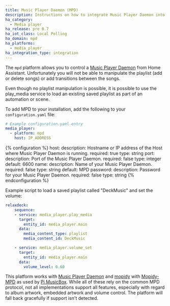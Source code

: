```yaml
---
title: Music Player Daemon (MPD)
description: Instructions on how to integrate Music Player Daemon into Home Assistant.
ha_category:
  - Media player
ha_release: pre 0.7
ha_iot_class: Local Polling
ha_domain: mpd
ha_platforms:
  - media_player
ha_integration_type: integration
---
```


The `mpd` platform allows you to control a [Music Player Daemon](https://www.musicpd.org/) from Home Assistant. Unfortunately you will not be able to manipulate the playlist (add or delete songs) or add transitions between the songs.

Even though no playlist manipulation is possible, it is possible to use the play_media service to load an existing saved playlist as part of an automation or scene.

To add MPD to your installation, add the following to your `configuration.yaml` file:

```yaml
# Example configuration.yaml entry
media_player:
  - platform: mpd
    host: IP_ADDRESS
```

{% configuration %}
host:
  description: Hostname or IP address of the Host where Music Player Daemon is running.
  required: true
  type: string
port:
  description: Port of the Music Player Daemon.
  required: false
  type: integer
  default: 6600
name:
  description: Name of your Music Player Daemon.
  required: false
  type: string
  default: MPD
password:
  description: Password for your Music Player Daemon.
  required: false
  type: string
{% endconfiguration %}

Example script to load a saved playlist called "DeckMusic" and set the volume:

```yaml
relaxdeck:
    sequence:
    - service: media_player.play_media
      target:
        entity_id: media_player.main
      data:
        media_content_type: playlist
        media_content_id: DeckMusic

    - service: media_player.volume_set
      target:
        entity_id: media_player.main
      data:
        volume_level: 0.60
```

This platform works with [Music Player Daemon](https://www.musicpd.org/) and [mopidy](https://www.mopidy.com/) with [Mopidy-MPD](https://mopidy.com/ext/mpd/) as used by [Pi MusicBox](https://www.pimusicbox.com/). While all of these rely on the common MPD protocol, not all implementations support all features, especially with regard to album artwork, embedded artwork and volume control. The platform will fall back gracefully if support isn't detected.
